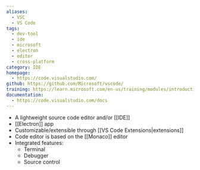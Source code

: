 ```yaml
---
aliases:
  - VSC
  - VS Code
tags:
  - dev-tool
  - ide
  - microsoft
  - electron
  - editor
  - cross-platform
category: IDE
homepage:
  - https://code.visualstudio.com/
github: https://github.com/Microsoft/vscode/
training: https://learn.microsoft.com/en-us/training/modules/introduction-to-visual-studio-code/
documentation:
  - https://code.visualstudio.com/docs
---
```

- A lightweight source code editor and/or [[IDE]]
- [[Electron]] app
- Customizable/extensible through [[VS Code Extensions|extensions]]
- Code editor is based on the [[Monaco]] editor
- Integrated features:
	- Terminal
	- Debugger
	- Source control